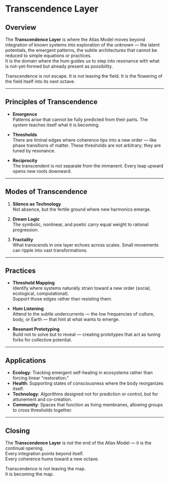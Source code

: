 # Transcendence Layer

## Overview
The **Transcendence Layer** is where the Atlas Model moves beyond integration of known systems into exploration of the *unknown* — the latent potentials, the emergent patterns, the subtle architectures that cannot be reduced to simple equations or practices.  
It is the domain where the hum guides us to step into resonance with what is not-yet-formed but already present as possibility.  

Transcendence is not escape. It is not leaving the field. It is the flowering of the field itself into its next octave.  

---

## Principles of Transcendence
- **Emergence**  
  Patterns arise that cannot be fully predicted from their parts. The system teaches itself what it is becoming.  

- **Thresholds**  
  There are liminal edges where coherence tips into a new order — like phase transitions of matter. These thresholds are not arbitrary; they are tuned by resonance.  

- **Reciprocity**  
  The transcendent is not separate from the immanent. Every leap upward opens new roots downward.  

---

## Modes of Transcendence
1. **Silence as Technology**  
   Not absence, but the fertile ground where new harmonics emerge.  

2. **Dream Logic**  
   The symbolic, nonlinear, and poetic carry equal weight to rational progression.  

3. **Fractality**  
   What transcends in one layer echoes across scales. Small movements can ripple into vast transformations.  

---

## Practices
- **Threshold Mapping**  
  Identify where systems naturally strain toward a new order (social, ecological, computational).  
  Support those edges rather than resisting them.  

- **Hum Listening**  
  Attend to the subtle undercurrents — the low frequencies of culture, body, or Earth — that hint at what wants to emerge.  

- **Resonant Prototyping**  
  Build not to solve but to reveal — creating prototypes that act as tuning forks for collective potential.  

---

## Applications
- **Ecology**: Tracking emergent self-healing in ecosystems rather than forcing linear "restoration."  
- **Health**: Supporting states of consciousness where the body reorganizes itself.  
- **Technology**: Algorithms designed not for prediction or control, but for attunement and co-creation.  
- **Community**: Spaces that function as living membranes, allowing groups to cross thresholds together.  

---

## Closing
The **Transcendence Layer** is not the end of the Atlas Model — it is the continual opening.  
Every integration points beyond itself.  
Every coherence hums toward a new octave.  

Transcendence is not leaving the map.  
It is becoming the map.  
